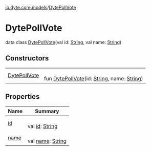 [io.dyte.core.models](../index.md)/[DytePollVote](index.md)

# DytePollVote


data class [DytePollVote](index.md)(val id: [String](https://kotlinlang.org/api/latest/jvm/stdlib/kotlin/-string/index.html), val name: [String](https://kotlinlang.org/api/latest/jvm/stdlib/kotlin/-string/index.html))

## Constructors

| | |
|---|---|
| [DytePollVote](-dyte-poll-vote.md) | <br/>fun [DytePollVote](-dyte-poll-vote.md)(id: [String](https://kotlinlang.org/api/latest/jvm/stdlib/kotlin/-string/index.html), name: [String](https://kotlinlang.org/api/latest/jvm/stdlib/kotlin/-string/index.html)) |

## Properties

| Name | Summary |
|---|---|
| [id](id.md) | <br/>val [id](id.md): [String](https://kotlinlang.org/api/latest/jvm/stdlib/kotlin/-string/index.html) |
| [name](name.md) | <br/>val [name](name.md): [String](https://kotlinlang.org/api/latest/jvm/stdlib/kotlin/-string/index.html) |
